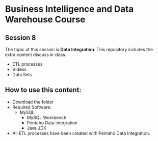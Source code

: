 # Business Intelligence and Data Warehouse Course

## Session 8

The topic of this session is **Data Integration**. This repository includes the extra content discuss in class.

  - ETL processes
  - Videos
  - Data Sets
  
## How to use this content:

  - Download the folder
  - Required Software:
    - MySQL
	  - MySQL Workbench
	  - Pentaho Data Integration
	  - Java JDK
  - All ETL processes have been created with Pentaho Data Integration.
